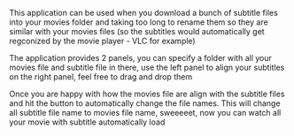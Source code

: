 This application can be used when you download a bunch of subtitle files into your movies folder and taking too long to rename them so they are similar with your movies files (so the subtitles would automatically get regconized by the movie player - VLC for example)

The application provides 2 panels, you can specify a folder with all your movies file and subtitle file in there, use the left panel to align your subtitles on the right panel, feel free to drag and drop them

Once you are happy with how the movies file are align with the subtitle files and hit the button to automatically change the file names. This will change all subtitle file name to movies file name, sweeeeet, now you can watch all your movie with subtitle automatically load